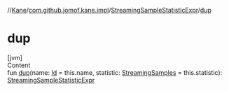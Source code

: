 //[Kane](../../index.md)/[com.github.jomof.kane.impl](../index.md)/[StreamingSampleStatisticExpr](index.md)/[dup](dup.md)



# dup  
[jvm]  
Content  
fun [dup](dup.md)(name: [Id](../index.md#%5Bcom.github.jomof.kane.impl%2FId%2F%2F%2FPointingToDeclaration%2F%5D%2FClasslikes%2F-1776797766) = this.name, statistic: [StreamingSamples](../-streaming-samples/index.md) = this.statistic): [StreamingSampleStatisticExpr](index.md)  



